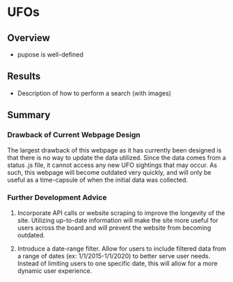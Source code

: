 # UFOs

## Overview
- pupose is well-defined

## Results
- Description of how to perform a search (with images) 

## Summary

### Drawback of Current Webpage Design
The largest drawback of this webpage as it has currently been designed is that there is no way to update the data utilized. 
Since the data comes from a status .js file, it cannot access any new UFO sightings that may occur. 
As such, this webpage will become outdated very quickly, and will only be useful as a time-capsule of when the initial data was collected. 

### Further Development Advice
1. Incorporate API calls or website scraping to improve the longevity of the site. 
Utilizing up-to-date information will make the site more useful for users across the board and will prevent the website from becoming outdated. 

2. Introduce a date-range filter. Allow for users to include filtered data from a range of dates (ex: 1/1/2015-1/1/2020) to better serve user needs. 
Instead of limiting users to one specific date, this will allow for a more dynamic user experience. 